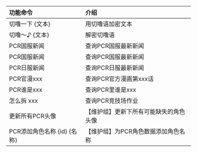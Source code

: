| 功能命令                | 介绍                  |
|:--------------------|:--------------------|
| 切噜一下 {文本}           | 用切噜语加密文本            |
| 切噜～♪ {文本}           | 解密切噜语               |
| PCR国服新闻             | 查询PCR国服最新新闻         |
| PCR国服新闻             | 查询PCR国服最新新闻         |
| PCR日服新闻             | 查询PCR日服最新新闻         |
| PCR官漫xxx            | 查询PCR官方漫画第xxx话      |
| PCR谁是xxx            | 查询PCR里谁是xxx         |
| 怎么拆 xxx             | 查询PCR竞技场作业          |
| 更新所有PCR头像           | 【维护组】更新下所有可能缺失的角色头像 |
| PCR添加角色名称 {id} {名称} | 【维护组】为PCR角色数据添加角色名称 |